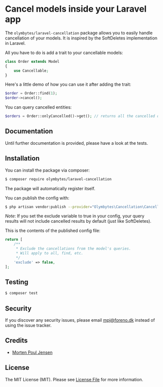 # Cancel models inside your Laravel app

The `olymbytes/laravel-cancellation` package allows you to easily handle cancellation of your models. It is inspired by the SoftDeletes implementation in Laravel.

All you have to do is add a trait to your cancellable models:

```php
class Order extends Model
{
    use Cancellable;
}
```

Here's a little demo of how you can use it after adding the trait:

```php
$order = Order::find(1);
$order->cancel();
```

You can query cancelled entities:

```php
$orders = Order::onlyCancelled()->get(); // returns all the cancelled orders
```

## Documentation
Until further documentation is provided, please have a look at the tests.

## Installation

You can install the package via composer:

```bash
$ composer require olymbytes/laravel-cancellation
```

The package will automatically register itself.

You can publish the config with:
```bash
$ php artisan vendor:publish --provider="Olymbytes\Cancellation\CancellationServiceProvider" --tag="config"
```

*Note*: If you set the exclude variable to true in your config, your query results will not include cancelled results by default (just like SoftDeletes).


This is the contents of the published config file:
```php
return [
    /**
     * Exclude the cancellations from the model's queries.
     * Will apply to all, find, etc.
     */
    'exclude' => false,
];
```

## Testing
```bash
$ composer test
```

## Security

If you discover any security issues, please email mpj@foreno.dk instead of using the issue tracker.

## Credits

- [Morten Poul Jensen](https://github.com/Pauly-)

## License

The MIT License (MIT). Please see [License File](LICENSE.md) for more information.
